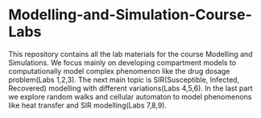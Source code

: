 # Modelling-and-Simulation-Course-Labs
This repository contains all the lab materials for the course Modelling and Simulations. We focus mainly on developing compartment models to computationally model complex phenomenon like the drug dosage problem(Labs 1,2,3). The next main topic is SIR(Susceptible, Infected, Recovered) modelling with different variations(Labs 4,5,6). In the last part we explore random walks and cellular automaton to model phenomenons like heat transfer and SIR modelling(Labs 7,8,9). 
